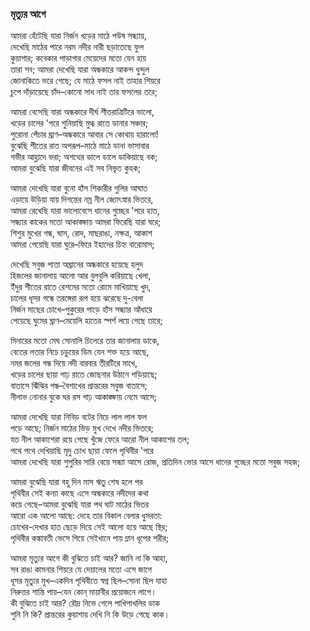 ### মৃত্যুর আগে
আমরা হেঁটেছি যারা নির্জন খড়ের মাঠে পউষ সন্ধ্যায়,  
দেখেছি মাঠের পারে নরম নদীর নারী ছড়াতেছে ফুল  
কুয়াশার; কবেকার পাড়াগার মেয়েদের মতো যেন হায়  
তারা সব; আমরা দেখেছি যারা অন্ধকারে আকন্দ ধুন্দুল  
জোনাকিতে ভরে গেছে; যে মাঠে ফসল নাই তাহার শিয়রে  
চুপে দাঁড়ায়েছে চাঁদ–কোনো সাধ নাই তার ফসলের তরে;  

আমরা বেসেছি যারা অন্ধকারে দীর্ঘ শীতরাত্রিটিরে ভালো,  
খড়ের চালের 'পরে শুনিয়াছি মুগ্ধ রাতে ডানার সঞ্চার;  
পুরোনা পেঁচার ঘ্রাণ–অন্ধকারে আবার সে কোথায় হারালো!  
বুঝেছি শীতের রাত অপরূপ–মাঠে মাঠে ডানা ভাসাবার  
গভীর আহ্লাদে ভরা; অশত্থের ডালে ডালে ডাকিয়াছে বক;  
আমরা বুঝেছি যারা জীবনের এই সব নিভৃত কুহক;  

আমরা দেখেছি যারা বুনো হাঁস শিকারীর গুলির আঘাত  
এড়ায়ে উড়িয়া যায় দিগন্তের নম্র নীল জ্যোৎস্নার ভিতরে,  
আমরা রেখেছি যারা ভালোবেসে ধানের গুচ্ছের 'পরে হাত,  
সন্ধ্যার কাকের মতো আকাঙ্ক্ষায় আমরা ফিরেছি যারা ঘরে;  
শিশুর মুখের গন্ধ, ঘাস, রোদ, মাছরাঙা, নক্ষত্র, আকাশ  
আমরা পেয়েছি যারা ঘুরে–ফিরে ইহাদের চিহ্ন বারোমাস;  

দেখেছি সবুজ পাতা অঘ্রানের অন্ধকারে হয়েছে হলুদ  
হিজলের জানালায় আলো আর বুলবুলি করিয়াছে খেলা,  
ইঁদুর শীতের রাতে রেশমের মতো রোমে মাখিয়াছে খুদ,  
চালের ধূসর গন্ধে তরঙ্গেরা রূপ হয়ে ঝরেছে দু-বেলা  
নির্জন মাছের চোখে–পুকুরের পাড়ে হাঁস সন্ধ্যার আঁধারে  
পেয়েছে ঘুমের ঘ্রাণ–মেয়েলি হাতের স্পর্শ লয়ে গেছে তারে;  

মিনারের মতো মেঘ সোনালি চিলেরে তার জানালায় ডাকে,  
বেতের লতার নিচে চড়ুয়ের ডিম যেন শক্ত হয়ে আছে,  
নমর জলের গন্ধ দিয়ে নদী বারবার তীরটিরে মাখে,  
খড়ের চালের ছায়া গাঢ় রাতে জোছনার উঠানে পড়িয়াছে;  
বাতাসে ঝিঁঝির গন্ধ–বৈশাখের প্রান্তরের সবুজ বাতাসে;  
নীলাভ নোনার বুকে ঘর রস গাঢ় আকাঙ্ক্ষায় নেমে আসে;  

আমরা দেখেছি যারা নিবিড় বটের নিচে লাল লাল ফল  
পড়ে আছে; নির্জন মাঠের ভিড় মুখ দেখে নদীর ভিতরে;  
যত নীল আকাশেরা রয়ে গেছে খুঁজে ফেরে আরো নীল আকাশের তল;  
পথে পথে দেখিয়াছি মৃদু চোখ ছায়া ফেলে পৃথিবীর 'পরে  
আমরা দেখেছি যারা শুপুরির সারি বেয়ে সন্ধ্যা আসে রোজ,
প্রতিদিন ভোর আসে ধানের গুচ্ছের মতো সবুজ সহজ;  

আমরা বুঝেছি যারা বহু দিন মাস ঋতু শেষ হলে পর  
পৃথিবীর সেই কন্যা কাছে এসে অন্ধকারে নদীদের কথা  
কয়ে গেছে–আমরা বুঝেছি যারা পথ ঘাট মাঠের ভিতর  
আরো এক আলো আছে: দেহে তার বিকাল বেলার ধুসরতা:  
চোখের-দেখার হাত ছেড়ে দিয়ে সেই আলো হয়ে আছে স্থির;  
পৃথিবীর কঙ্কাবতী ভেসে গিয়ে সেইখানে পায় ম্লান ধূপের শরীর;  

আমরা মৃত্যুর আগে কী বুঝিতে চাই আর? জানি না কি আহা,  
সব রাঙা কামনার শিয়রে যে দেয়ালের মতো এসে জাগে  
ধূসর মৃত্যুর মুখ–একদিন পৃথিবীতে স্বপ্ন ছিল–সোনা ছিল যাহা  
নিরুত্তর শান্তি পায়–যেন কোন্‌ মায়াবীর প্রয়োজনে লাগে।  
কী বুঝিতে চাই আর? রৌদ্র নিভে গেলে পাখিপাখলির ডাক  
শুনি নি কি? প্রান্তরের কুয়াশায় দেখি নি কি উড়ে গেছে কাক।  